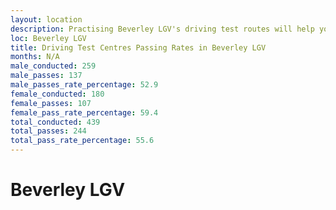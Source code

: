 ```yaml
---
layout: location
description: Practising Beverley LGV's driving test routes will help you become more confident in your gear-changing abilities.
loc: Beverley LGV
title: Driving Test Centres Passing Rates in Beverley LGV
months: N/A
male_conducted: 259
male_passes: 137
male_passes_rate_percentage: 52.9
female_conducted: 180
female_passes: 107
female_pass_rate_percentage: 59.4
total_conducted: 439
total_passes: 244
total_pass_rate_percentage: 55.6
---
```


# Beverley LGV
